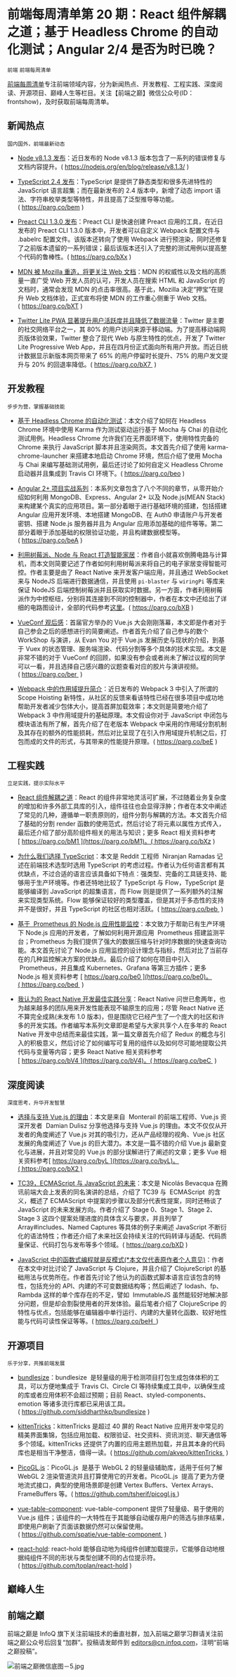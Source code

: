 # 前端每周清单第 20 期：React 组件解耦之道；基于 Headless Chrome 的自动化测试；Angular 2/4 是否为时已晚？

`前端` `前端每周清单`

[前端每周清单](http://www.infoq.com/cn/FE-Weekly)专注前端领域内容，分为新闻热点、开发教程、工程实践、深度阅读、开源项目、巅峰人生等栏目。关注【前端之巅】微信公众号(ID：frontshow)，及时获取前端每周清单。

## 新闻热点

`国内国外，前端最新动态`

- [Node v8.1.3 发布](https://nodejs.org/en/blog/release/v8.1.3/)：近日发布的 Node v8.1.3 版本包含了一系列的错误修复与文档内容提升。( https://nodejs.org/en/blog/release/v8.1.3/ )

- [TypeScript 2.4 发布](https://parg.co/bem)：TypeScript 是提供了静态类型和很多先进特性的 JavaScript 语言超集；而在最新发布的 2.4 版本中，新增了动态 import 语法、字符串枚举类型等特性，并且提高了泛型推导等功能。( https://parg.co/bem )

- [Preact CLI 1.3.0 发布](https://parg.co/bXx)：Preact CLI 是快速创建 Preact 应用的工具，在近日发布的 Preact CLI 1.3.0 版本中，开发者可以自定义 Webpack 配置文件与 .babelrc 配置文件。该版本还转向了使用 Webpack 进行预渲染，同时还修复了之前版本遗留的一系列错误；最后该版本还引入了完整的测试用例以提高整个代码的鲁棒性。( https://parg.co/bXx )

- [MDN 被 Mozilla 重造，将更关注 Web 文档](https://parg.co/bXT)：MDN 的权威性以及文档的高质量一直广受 Web 开发人员的认可，开发人员在搜索 HTML 和 JavaScript 的文档时，通常会发现 MDN 的点击率很高。基于此，Mozilla 决定“押宝”在提升 Web 文档体验，正式宣布将使 MDN 的工作重心侧重于 Web 文档。( https://parg.co/bXT )

- [Twitter Lite PWA 显著提升用户活跃度并且降低了数据流量](https://parg.co/bX7)：Twitter 是主要的社交网络平台之一，其 80% 的用户访问来源于移动端。为了提高移动端网页版体验效果，Twitter 整合了现代 Web 与原生特性的优点，开发了 Twitter Lite Progressive Web App，并且在四月份正式面向所有用户开放。而近日统计数据显示新版本网页带来了 65% 的用户停留时长提升、75% 的用户发文提升与 20% 的回退率降低。( https://parg.co/bX7  )

## 开发教程

`步步为营，掌握基础技能`

- [基于 Headless Chrome 的自动化测试](https://parg.co/beo)：本文介绍了如何在 Headless Chrome 环境中使用 Karma 作为测试驱动运行基于 Mocha 与 Chai 的自动化测试用例。Headless Chrome 允许我们在无界面环境下，使用特性完备的 Chrome 来执行 JavaScript 脚本并且渲染网页。本文首先介绍了使用 karma-chrome-launcher 来搭建本地启动 Chrome 环境，然后介绍了使用 Mocha 与 Chai 来编写基础测试用例，最后还讨论了如何自定义 Headless Chrome 启动器并且集成到 Travis CI 环境下。( https://parg.co/beo )

- [Angular 2+ 项目实战系列](https://parg.co/beA)：本系列文章包含了八个不同的章节，从零开始介绍如何利用 MongoDB、Express、Angular 2+ 以及 Node.js(MEAN Stack)来构建某个真实的应用项目。第一部分着眼于进行基础环境的搭建，包括搭建 Angular 应用开发环境、本地搭建 MongoDB、在 Auth0 申请账户与开发者密钥、搭建 Node.js 服务器并且为 Angular 应用添加基础的组件等等。第二部分着眼于添加基础的权限验证功能，并且构建数据模型等。( https://parg.co/beA )

- [利用树莓派、Node 与 React 打造智能家居](https://parg.co/bXB)：作者自小就喜欢倒腾电路与计算机，而本文则简要记述了作者如何利用树莓派来将自己的电子家居变得智能可控。作者主要是由了 React Native 来开发客户端应用，并且通过 WebSocket 来与 NodeJS 后端进行数据通信，并且使用 `pi-blaster` 与 `wiringPi` 等库来保证 NodeJS 后端控制树莓派并且获取实时数据。另一方面，作者利用树莓派作为中控枢纽，分别将其连接到不同的控制器中，作者在本文中还给出了详细的电路图设计，全部的代码参考[这里](https://github.com/deepsyx/home-automation)。( https://parg.co/bXB )

- [VueConf 观后感](https://parg.co/ber)：首届官方举办的 Vue.js 大会刚刚落幕，本文即是作者对于自己参会之后的感想进行的简要阐述。作者首先介绍了自己参与的数个 WorkShop 与演讲，从 Evan You 对于 Vue.js 发展历史与现状的介绍，到基于 Vuex 的状态管理、服务端渲染、代码分割等多个具体的技术实现。本文是非常不错的对于 VueConf 的回顾，如果没有参会或者尚未了解过议程的同学可以一看，并且选择自己感兴趣的议题查看对应的胶片与演讲视频。( https://parg.co/ber  )

- [Webpack 中的作用域提升简介](https://parg.co/beE)：近日发布的 Webpack 3 中引入了所谓的 Scope Hoisting 新特性，从社区的反馈来看该特性已经在很多项目中成功地帮助开发者减少包体大小，提高首屏加载效率；本文则是简要地介绍了 Webpack 3 中作用域提升的基础原理。本文假设你对于 JavaScript 中闭包与模块语法有所了解，首先介绍了在老版本 Webpack 中采用的作用域分割机制及其存在的额外的性能损耗，然后对比呈现了在引入作用域提升机制之后，打包而成的文件的形式，与其带来的性能提升原理。( https://parg.co/beE )

## 工程实践

`立足实践，提示实际水平`

- [ React 组件解耦之道](https://parg.co/bXz)：React 的组件非常地灵活可扩展，不过随着业务复杂度的增加和许多外部工具库的引入，组件往往也会显得浮肿；作者在本文中阐述了常见的几种，遵循单一职责原则的，组件分割与解耦的方法。本文首先介绍了基础的分割 render 函数的使用范式，然后讨论了将元素以属性方式传入，最后还介绍了部分高阶组件相关的用法与知识；更多 React 相关资料参考[ https://parg.co/bM1 ](https://parg.co/bM1)。( https://parg.co/bXz )

- [为什么我们选择 TypeScript](https://parg.co/beb)：本文是 Reddit 工程师  Niranjan Ramadas 记述在前端技术选型时选用 TypeScript 的考虑过程。作者认为任何语言都有其优缺点，不过合适的语言应该具备如下特点：强类型、完备的工具链支持、能够用于生产环境等。作者还特地比较了 TypeScript 与 Flow，TypeScript 是能够编译到 JavaScript 的超集语言，而 Flow 则是提供了一系列额外的注解来实现类型系统。Flow 能够保证较好的类型覆盖，但是其对于多态性的支持并不是很好，并且 TypeScript 的社区也相对活跃。( https://parg.co/beb  )

- [基于  Prometheus 的 Node.js 应用性能监控](https://parg.co/bed)：本文致力于帮助已有生产环境下 Node.js 应用的开发者，了解如何利用开源应用  Prometheus 搭建监测平台；Prometheus 为我们提供了强大的数据压缩与针对时序数据的快速查询功能。本文首先讨论了 Node.js 应用监控的设计理念与指标，然后对比了当前存在的几种监控解决方案的优缺点。最后介绍了如何在项目中引入  Prometheus，并且集成 Kubernetes、Grafana 等第三方插件；更多 Node.js 相关资料参考 [ https://parg.co/be0 ](https://parg.co/be0)。( https://parg.co/bed  )

- [我认为的 React Native 开发最佳实践分享](https://parg.co/beC)：React Native 问世已愈两年，也为越来越多的团队用来开发性能表现不输原生的应用；尽管 React Native 还不算完全成熟(未发布 1.0 版本)，但是围绕它已经产生了一个庞大的社区和许多的开发实践。作者编写本系列文章即是希望与大家共享个人在多年的 React Native 开发中总结而来最佳实践，第一篇文章首先介绍了 Redux 的概念与引入的积极意义，然后讨论了如何编写可复用的组件以及如何尽可能地提取公共代码与变量等内容；更多 React Native 相关资料参考 [ https://parg.co/bV4 ](https://parg.co/bV4)。( https://parg.co/beC  )

## 深度阅读

`深度思考，升华开发智慧`

- [选择与支持 Vue.js 的理由](https://parg.co/bX2)：本文是来自  Monterail 的前端工程师、Vue.js 资深开发者  Damian Dulisz 分享他选择与支持 Vue.js 的理由。本文不仅仅从开发者的角度阐述了 Vue.js 对其的吸引力，还从产品经理的视角、Vue.js 社区发展的角度阐述了 Vue.js 的巨大潜力。本文是一篇不错的介绍 Vue.js 最新变化与进展，并且对常见的 Vue.js 的部分误解进行了阐述的文章；更多 Vue 相关资料参考[ https://parg.co/byL ](https://parg.co/byL)。( https://parg.co/bX2 )

- [TC39，ECMAScript 与 JavaScript 的未来](https://parg.co/bXD)：本文是 Nicolás Bevacqua 在腾讯前端大会上发表的同名演讲的总结，介绍了 TC39 与  ECMAScript  的含义，概述了 ECMAScript 中提案的步骤以及部分代表性提案，同时还畅谈了 JavaScript 的未来发展方向。作者介绍了 Stage 0、Stage 1、Stage 2、Stage 3 这四个提案处理进度的具体含义与要求，并且列举了 Array#includes、Named Captures 等具体的例子来阐述 JavaScript 不断衍化的语法特性；作者还介绍了未来社区会持续关注的代码转译与适配、代码质量保证、代码打包与发布等多个领域。( https://parg.co/bXD )

- [JavaScript 中的函数式编程就是反模式(\*本文仅代表原作者个人意见)](https://parg.co/beH)：作者在本文中对比讨论了 JavaScript 与 Clojure，并且介绍了 ClojureScript 的基础用法与优势所在。作者首先讨论了他认为的函数式脚本语言应该包含的特性，包括充分的 API、内建的不可变数据结构等；然后阐述了 lodash、fp、Rambda 这样的单个库存在的不足，譬如  ImmutableJS 虽然能较好地解决部分问题，但是却会割裂使用者的开发体验。最后笔者介绍了 ClojureScripe 的特性与优点，包括能够在编辑器中单行运行、内建的大量转化函数、较好地性能与代码可读性保证等等。( https://parg.co/beH  )

## 开源项目

`乐于分享，共推前端发展`

- [bundlesize](https://github.com/siddharthkp/bundlesize)：bundlesize  是轻量级的用于检测项目打包生成包体体积的工具，可以方便地集成于 Travis CI、Circle CI 等持续集成工具中，以确保生成的库或者应用体积不会超过预期；目前 React、styled-components、emotion 等诸多流行库都已采用该工具。( https://github.com/siddharthkp/bundlesize )

- [kittenTricks](https://github.com/akveo/kittenTricks)：kittenTricks 是超过 40 屏的 React Native 应用开发中常见的精美界面集锦，包括应用加载、权限验证、社交资料、资讯浏览、聊天通信等多个领域。kittenTricks 还提供了内置的应用主题热加载，并且其本身的代码库也是相当干净整洁，值得一读。( https://github.com/akveo/kittenTricks  )

- [PicoGL.js](https://github.com/tsherif/picogl.js)：PicoGL.js  是基于 WebGL 2 的轻量级辅助库，适用于任何了解 WebGL 2 渲染管道流并且打算使用它的开发者。PicoGL.js  提高了更为方便地流式接口，典型的使用场景即是创建 Vertex Buffers、Vertex Arrays、FrameBuffers 等。( https://github.com/tsherif/picogl.js )

- [vue-table-component](https://github.com/spatie/vue-table-component): vue-table-component 提供了轻量级、易于使用的 Vue.js 组件；该组件的一大特性在于其能够自动缓存用户的筛选与排序结果，即使用户刷新了页面该数据仍然可以保留使用。( https://github.com/spatie/vue-table-component  )

- [react-hold](https://github.com/toplan/react-hold): react-hold 能够自动地为纯组件创建加载提示，它能够自动地根据纯组件不同的形状与类型创建不同的占位提示符。( https://github.com/toplan/react-hold )

## 巅峰人生

## 前端之巅

前端之巅是 InfoQ 旗下关注前端技术的垂直社群，加入前端之巅学习群请关注前端之巅公众号后回复“加群”。投稿请发邮件到 editors@cn.infoq.com，注明“前端之巅投稿”。

![前端之巅微信底图－5.jpg](http://upload-images.jianshu.io/upload_images/1647496-01712a993d2b23de.jpg?imageMogr2/auto-orient/strip%7CimageView2/2/w/1240)
